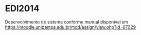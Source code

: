 EDI2014
=======

Desenvolvimento de sistema conforme manual disponivel em https://moodle.unipampa.edu.br/mod/assign/view.php?id=67029
